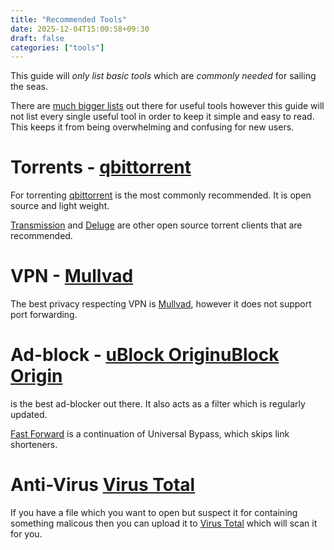 ```yaml
---
title: "Recommended Tools"
date: 2025-12-04T15:00:58+09:30
draft: false
categories: ["tools"]
---
```


This guide will _only list basic tools_ which are _commonly needed_ for sailing the seas.

There are [much bigger lists](https://FMHY.net) out there for useful tools however this guide will not list every single useful tool in order to keep it simple and easy to read. This keeps it from being overwhelming and confusing for new users.


# Torrents - [qbittorrent](https://qbittorrent.org)
For torrenting [qbittorrent](https://qbittorrent.org) is the most commonly recommended. It is open source and light weight.

[Transmission](https://transmissionbt.com/) and [Deluge](https://deluge-torrent.org/) are other open source torrent clients that are recommended. 

# VPN - [Mullvad](https://mullvad.net)
The best privacy respecting VPN is [Mullvad](https://mullvad.net), however it does not support port forwarding.

# Ad-block - [uBlock Origin](https://ublockorigin.com/)[uBlock Origin](https://ublockorigin.com/) 
is the best ad-blocker out there. It also acts as a filter which is regularly updated.

[Fast Forward](https://fastforward.team/) is a continuation of Universal Bypass, which skips link shorteners.


# Anti-Virus [Virus Total](https://www.virustotal.com/gui/home/upload)
If you have a file which you want to open but suspect it for containing something malicous then you can upload it to [Virus Total](https://www.virustotal.com/gui/home/upload) which will scan it for you.


